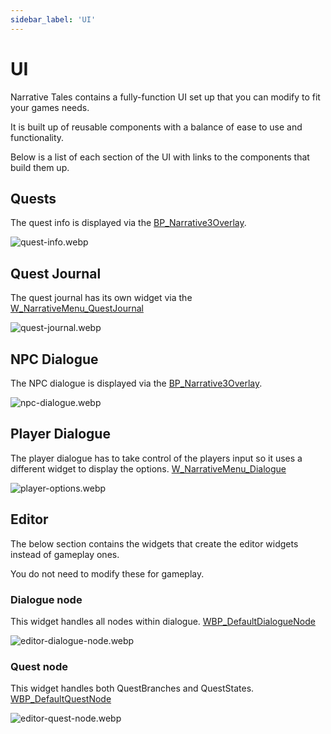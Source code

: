 ```yaml
---
sidebar_label: 'UI'
---
```


# UI

Narrative Tales contains a fully-function UI set up that you can modify to fit your games needs.

It is built up of reusable components with a balance of ease to use and functionality.

Below is a list of each section of the UI with links to the components that build them up.

## Quests

The quest info is displayed via the [BP_Narrative3Overlay](./bp_narrative3overlay.md#quests).

![quest-info.webp](//img/quests-and-dialogue/ui/quest-info.webp)

## Quest Journal

The quest journal has its own widget via the [W_NarrativeMenu_QuestJournal](./w_narrativemenu_questjournal.md)

![quest-journal.webp](//img/quests/journal/quest-journal.webp)

## NPC Dialogue

The NPC dialogue is displayed via the [BP_Narrative3Overlay](./bp_narrative3overlay.md#dialogue).

![npc-dialogue.webp](//img/quests-and-dialogue/ui/npc-dialogue.webp)

## Player Dialogue

The player dialogue has to take control of the players input so it uses a different widget to display the options. [W_NarrativeMenu_Dialogue](./w_narrativemenu_dialogue.md)

![player-options.webp](//img/quests-and-dialogue/ui/player-options.webp)

## Editor

The below section contains the widgets that create the editor widgets instead of gameplay ones.

You do not need to modify these for gameplay.

### Dialogue node

This widget handles all nodes within dialogue. [WBP_DefaultDialogueNode](./wbp_defaultdialoguenode.md)

![editor-dialogue-node.webp](//img/quests-and-dialogue/ui/editor-dialogue-node.webp)

### Quest node

This widget handles both QuestBranches and QuestStates. [WBP_DefaultQuestNode](./wbp_defaultquestnode.md)

![editor-quest-node.webp](//img/quests-and-dialogue/ui/editor-quest-node.webp)